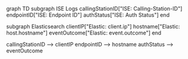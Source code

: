 graph TD
  subgraph ISE Logs
    callingStationID["ISE: Calling-Station-ID"]
    endpointID["ISE: Endpoint ID"]
    authStatus["ISE: Auth Status"]
  end

  subgraph Elasticsearch
    clientIP["Elastic: client.ip"]
    hostname["Elastic: host.hostname"]
    eventOutcome["Elastic: event.outcome"]
  end

  callingStationID --> clientIP
  endpointID --> hostname
  authStatus --> eventOutcome